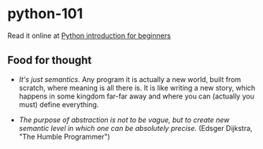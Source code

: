 # python-101

Read it online at
[Python introduction for beginners](https://python-1o1-tutorial.readthedocs.io/en/latest/)


## Food for thought

* _It's just semantics._ Any program it is actually a new world, built from
scratch, where meaning is all there is. It is like writing a new story, which
happens in some kingdom far-far away and where you can (actually you must)
define everything.

* _The purpose of abstraction is not to be vague, but to create new semantic
level in which one can be absolutely precise._ (Edsger Dijkstra, "The Humble
Programmer")
